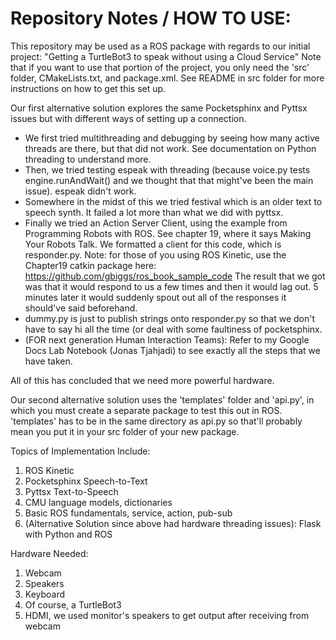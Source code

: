 # Repository Notes / HOW TO USE:

This repository may be used as a ROS package with regards to our initial project:
  "Getting a TurtleBot3 to speak without using a Cloud Service"
  Note that if you want to use that portion of the project, you only need the 'src' folder, CMakeLists.txt,
  and package.xml. See README in src folder for more instructions on how to get this set up.
  
  Our first alternative solution explores the same Pocketsphinx and Pyttsx issues but with different ways of
  setting up a connection. 
  - We first tried multithreading and debugging by seeing how many active threads are there,
    but that did not work. See documentation on Python threading to understand more.
  - Then, we tried testing espeak with threading (because voice.py tests engine.runAndWait() and we thought that
    that might've been the main issue). espeak didn't work. 
  - Somewhere in the midst of this we tried festival which is an older text to speech synth. It failed a lot more
    than what we did with pyttsx.
  - Finally we tried an Action Server Client, using the example from Programming Robots with ROS. See chapter 19,
    where it says Making Your Robots Talk. We formatted a client for this code, which is responder.py. Note: for
    those of you using ROS Kinetic, use the Chapter19 catkin package here:
      https://github.com/gbiggs/ros_book_sample_code
    The result that we got was that it would respond to us a few times and then it would lag out. 5 minutes later
    it would suddenly spout out all of the responses it should've said beforehand.
  - dummy.py is just to publish strings onto responder.py so that we don't have to say hi all the time (or deal
    with some faultiness of pocketsphinx.
  - (FOR next generation Human Interaction Teams): Refer to my Google Docs Lab Notebook (Jonas Tjahjadi) to see
    exactly all the steps that we have taken.
    
  All of this has concluded that we need more powerful hardware. 
  
  Our second alternative solution uses the 'templates' folder and 'api.py', in which you must create a separate package
  to test this out in ROS. 'templates' has to be in the same directory as api.py so that'll probably mean
  you put it in your src folder of your new package.
  
Topics of Implementation Include:
  1. ROS Kinetic
  2. Pocketsphinx Speech-to-Text
  3. Pyttsx Text-to-Speech
  4. CMU language models, dictionaries
  5. Basic ROS fundamentals, service, action, pub-sub
  6. (Alternative Solution since above had hardware threading issues):
      Flask with Python and ROS
  
Hardware Needed:
  1. Webcam
  2. Speakers
  3. Keyboard
  4. Of course, a TurtleBot3
  5. HDMI, we used monitor's speakers to get output after receiving from webcam
